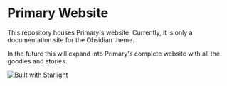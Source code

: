 # Primary Website

This repository houses Primary's website. Currently, it is only a documentation site for the Obsidian theme.

In the future this will expand into Primary's complete website with all the goodies and stories.

[![Built with Starlight](https://astro.badg.es/v2/built-with-starlight/tiny.svg)](https://starlight.astro.build)
